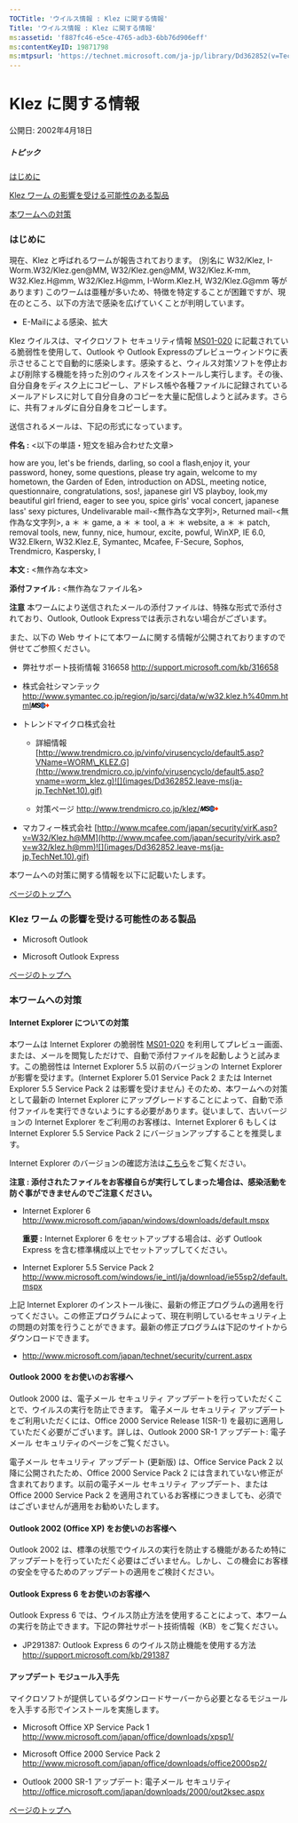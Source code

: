 ```yaml
---
TOCTitle: 'ウイルス情報 : Klez に関する情報'
Title: 'ウイルス情報 : Klez に関する情報'
ms:assetid: 'f887fc46-e5ce-4765-adb3-6bb76d906eff'
ms:contentKeyID: 19871798
ms:mtpsurl: 'https://technet.microsoft.com/ja-jp/library/Dd362852(v=TechNet.10)'
---
```


Klez に関する情報
=================

公開日: 2002年4月18日

##### トピック

[](#ecaa)[はじめに](#ecaa)

[](#ebaa)[Klez ワーム の影響を受ける可能性のある製品](#ebaa)

[](#eaaa)[本ワームへの対策](#eaaa)

### はじめに

現在、Klez と呼ばれるワームが報告されております。 (別名に W32/Klez, I-Worm.W32/Klez.gen@MM, W32/Klez.gen@MM, W32/Klez.K-mm, W32.Klez.H@mm, W32/Klez.H@mm, I-Worm.Klez.H, W32/Klez.G@mm 等があります) このワームは亜種が多いため、特徴を特定することが困難ですが、現在のところ、以下の方法で感染を広げていくことが判明しています。

-   E-Mailによる感染、拡大


Klez ウイルスは、マイクロソフト セキュリティ情報 [MS01-020](http://www.microsoft.com/japan/technet/security/bulletin/ms01-020.mspx) に記載されている脆弱性を使用して、Outlook や Outlook Expressのプレビューウィンドウに表示させることで自動的に感染します。感染すると、ウィルス対策ソフトを停止および削除する機能を持った別のウィルスをインストールし実行します。その後、自分自身をディスク上にコピーし、アドレス帳や各種ファイルに記録されているメールアドレスに対して自分自身のコピーを大量に配信しようと試みます。さらに、共有フォルダに自分自身をコピーします。

送信されるメールは、下記の形式になっています。

**件名 :** &lt;以下の単語・短文を組み合わせた文章&gt;

how are you, let's be friends, darling, so cool a flash,enjoy it, your password, honey, some questions, please try again, welcome to my hometown, the Garden of Eden, introduction on ADSL, meeting notice, questionnaire, congratulations, sos!, japanese girl VS playboy, look,my beautiful girl friend, eager to see you, spice girls' vocal concert, japanese lass' sexy pictures, Undelivarable mail-&lt;無作為な文字列&gt;, Returned mail-&lt;無作為な文字列&gt;, a ＊ ＊ game, a ＊ ＊ tool, a ＊ ＊ website, a ＊ ＊ patch, removal tools, new, funny, nice, humour, excite, powful, WinXP, IE 6.0, W32.Elkern, W32.Klez.E, Symantec, Mcafee, F-Secure, Sophos, Trendmicro, Kaspersky, I

**本文 :** &lt;無作為な本文&gt;

**添付ファイル :** &lt;無作為なファイル名&gt;

**注意**
本ワームにより送信されたメールの添付ファイルは、特殊な形式で添付されており、Outlook, Outlook Expressでは表示されない場合がございます。

また、以下の Web サイトにて本ワームに関する情報が公開されておりますので併せてご参照ください。

-   弊社サポート技術情報 316658
    <http://support.microsoft.com/kb/316658>

-   株式会社シマンテック
    <http://www.symantec.co.jp/region/jp/sarcj/data/w/w32.klez.h%40mm.html>![](images/Dd362852.leave-ms(ja-jp,TechNet.10).gif)

-   トレンドマイクロ株式会社

    -   詳細情報
        [http://www.trendmicro.co.jp/vinfo/virusencyclo/default5.asp?VName=WORM\_KLEZ.G](http://www.trendmicro.co.jp/vinfo/virusencyclo/default5.asp?vname=worm_klez.g)![](images/Dd362852.leave-ms(ja-jp,TechNet.10).gif)

    -   対策ページ
        <http://www.trendmicro.co.jp/klez/>![](images/Dd362852.leave-ms(ja-jp,TechNet.10).gif)

-   マカフィー株式会社
    [http://www.mcafee.com/japan/security/virK.asp?v=W32/Klez.h@MM](http://www.mcafee.com/japan/security/virk.asp?v=w32/klez.h@mm)![](images/Dd362852.leave-ms(ja-jp,TechNet.10).gif)


本ワームへの対策に関する情報を以下に記載いたします。

[](#mainsection)[ページのトップへ](#mainsection)

### Klez ワーム の影響を受ける可能性のある製品

-   Microsoft Outlook

-   Microsoft Outlook Express


[](#mainsection)[ページのトップへ](#mainsection)

### 本ワームへの対策

#### Internet Explorer についての対策

本ワームは Internet Explorer の脆弱性 [MS01-020](http://www.microsoft.com/japan/technet/security/bulletin/ms01-020.mspx) を利用してプレビュー画面、または、メールを閲覧しただけで、自動で添付ファイルを起動しようと試みます。この脆弱性は Internet Explorer 5.5 以前のバージョンの Internet Explorer が影響を受けます。(Internet Explorer 5.01 Service Pack 2 または Internet Explorer 5.5 Service Pack 2 は影響を受けません) そのため、本ワームへの対策として最新の Internet Explorer にアップグレードすることによって、自動で添付ファイルを実行できないようにする必要があります。従いまして、古いバージョンの Internet Explorer をご利用のお客様は、Internet Explorer 6 もしくは Internet Explorer 5.5 Service Pack 2 にバージョンアップすることを推奨します。

Internet Explorer のバージョンの確認方法は[こちら](http://www.microsoft.com/japan/security/bulletins/ver_ie.mspx)をご覧ください。

**注意 : 添付されたファイルをお客様自らが実行してしまった場合は、感染活動を防ぐ事ができませんのでご注意ください。**

-   Internet Explorer 6
    <http://www.microsoft.com/japan/windows/downloads/default.mspx>

    **重要 :** Internet Explorer 6 をセットアップする場合は、必ず Outlook Express を含む標準構成以上でセットアップしてください。

-   Internet Explorer 5.5 Service Pack 2
    <http://www.microsoft.com/windows/ie_intl/ja/download/ie55sp2/default.mspx>


上記 Internet Explorer のインストール後に、最新の修正プログラムの適用を行ってください。この修正プログラムによって、現在判明しているセキュリティ上の問題の対策を行うことができます。最新の修正プログラムは下記のサイトからダウンロードできます。

-   <http://www.microsoft.com/japan/technet/security/current.aspx>


#### Outlook 2000 をお使いのお客様へ

Outlook 2000 は、電子メール セキュリティ アップデートを行っていただくことで、ウイルスの実行を防止できます。 電子メール セキュリティ アップデートをご利用いただくには、Office 2000 Service Release 1(SR-1) を最初に適用していただく必要がございます。詳しは、Outlook 2000 SR-1 アップデート: 電子メール セキュリティのページをご覧ください。

電子メール セキュリティ アップデート (更新版) は、Office Service Pack 2 以降に公開されたため、Office 2000 Service Pack 2 には含まれていない修正が含まれております。以前の電子メール セキュリティ アップデート、または Office 2000 Service Pack 2 を適用されているお客様につきましても、必須ではございませんが適用をお勧めいたします。

#### Outlook 2002 (Office XP) をお使いのお客様へ

Outlook 2002 は、標準の状態でウイルスの実行を防止する機能があるため特にアップデートを行っていただく必要はございません。しかし、この機会にお客様の安全を守るためのアップデートの適用をご検討ください。

#### Outlook Express 6 をお使いのお客様へ

Outlook Express 6 では、ウイルス防止方法を使用することによって、本ワームの実行を防止できます。下記の弊社サポート技術情報（KB）をご覧ください。

-   JP291387: Outlook Express 6 のウイルス防止機能を使用する方法
    <http://support.microsoft.com/kb/291387>


#### アップデート モジュール入手先

マイクロソフトが提供しているダウンロードサーバーから必要となるモジュールを入手する形でインストールを実施します。

-   Microsoft Office XP Service Pack 1
    <http://www.microsoft.com/japan/office/downloads/xpsp1/>

-   Microsoft Office 2000 Service Pack 2
    <http://www.microsoft.com/japan/office/downloads/office2000sp2/>

-   Outlook 2000 SR-1 アップデート: 電子メール セキュリティ
    <http://office.microsoft.com/japan/downloads/2000/out2ksec.aspx>


[](#mainsection)[ページのトップへ](#mainsection)

